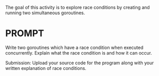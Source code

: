 The goal of this activity is to explore race conditions by creating and running two simultaneous goroutines.

# PROMPT
Write two goroutines which have a race condition when executed concurrently. Explain what the race condition is and how it can occur.

Submission: Upload your source code for the program along with your written explanation of race conditions.
